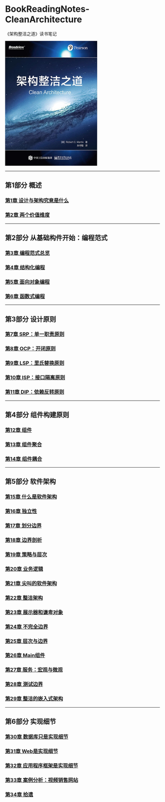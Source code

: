 # BookReadingNotes-CleanArchitecture
《架构整洁之道》读书笔记

<img src="./s29943454.jpg" title="代码整洁之道" width=300>

---
## 第1部分 概述
### [第1章 设计与架构究竟是什么](./docs/Part1.Chapter1.md)
### [第2章 两个价值维度](./docs/Part1.Chapter2.md)
---
## 第2部分 从基础构件开始：编程范式
### [第3章 编程范式总览](./docs/Part2.Chapter3.md)
### [第4章 结构化编程](./docs/Part2.Chapter4.md)
### [第5章 面向对象编程](./docs/Part2.Chapter5.md)
### [第6章 函数式编程](./docs/Part2.Chapter6.md)
---
## 第3部分 设计原则
### [第7章 SRP：单一职责原则](./docs/Part3.Chapter7.md)
### [第8章 OCP：开闭原则](./docs/Part3.Chapter8.md)
### [第9章 LSP：里氏替换原则](./docs/Part3.Chapter9.md)
### [第10章 ISP：接口隔离原则](./docs/Part3.Chapter10.md)
### [第11章 DIP：依赖反转原则](./docs/Part3.Chapter11.md)
---
## 第4部分 组件构建原则
### [第12章 组件](./docs/Part4.Chapter12.md)
### [第13章 组件聚合](./docs/Part4.Chapter13.md)
### [第14章 组件耦合](./docs/Part4.Chapter14.md)
---
## 第5部分 软件架构
### [第15章 什么是软件架构](./docs/Part5.Chapter15.md)
### [第16章 独立性](./docs/Part5.Chapter16.md)
### [第17章 划分边界](./docs/Part5.Chapter17.md)
### [第18章 边界剖析](./docs/Part5.Chapter18.md)
### [第19章 策略与层次](./docs/Part5.Chapter19.md)
### [第20章 业务逻辑](./docs/Part5.Chapter20.md)
### [第21章 尖叫的软件架构](./docs/Part5.Chapter21.md)
### [第22章 整洁架构](./docs/Part5.Chapter22.md)
### [第23章 展示器和谦卑对象](./docs/Part5.Chapter23.md)
### [第24章 不完全边界](./docs/Part5.Chapter24.md)
### [第25章 层次与边界](./docs/Part5.Chapter25.md)
### [第26章 Main组件](./docs/Part5.Chapter26.md)
### [第27章 服务：宏观与微观](./docs/Part5.Chapter27.md)
### [第28章 测试边界](./docs/Part5.Chapter28.md)
### [第29章 整洁的嵌入式架构](./docs/Part5.Chapter29.md)
---
## 第6部分 实现细节
### [第30章 数据库只是实现细节](./docs/Part6.Chapter30.md)
### [第31章 Web是实现细节](./docs/Part6.Chapter31.md)
### [第32章 应用程序框架是实现细节](./docs/Part6.Chapter33.md)
### [第33章 案例分析：视频销售网站](./docs/Part6.Chapter32.md)
### [第34章 拾遗](./docs/Part6.Chapter34.md)
